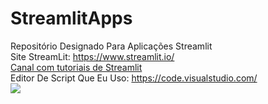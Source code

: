 # StreamlitApps
Repositório Designado Para Aplicações Streamlit</br>
Site StreamLit: https://www.streamlit.io/</br>
<a href="https://www.youtube.com/channel/UC2wMHF4HBkTMGLsvZAIWzRg">Canal com tutoriais de Streamlit</a></br>
Editor De Script Que Eu Uso: https://code.visualstudio.com/ </br>
<img src="https://assets.website-files.com/5dc3b47ddc6c0c2a1af74ad0/5e18182db827fa0659541754_RGB_Logo_Vertical_Color_Light_Bg-p-1080.png">
